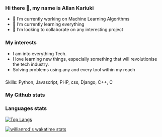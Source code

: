 ### Hi there 👋, my name is Allan Kariuki

- 🔭 I’m currently working on Machine Learning Algorithms
- 🌱 I’m currently learning everything
- 👯 I’m looking to collaborate on any interesting project

### My interests

- I am into everything Tech.
- I love learning new things, especially something that will revolutionise the tech industry.
- Solving problems using any and every tool within my reach
###
 Skills: Python, Javascript, PHP, css, Django, C++, C
### My Github stats

### Languages stats
[![Top Langs](https://github-readme-stats.vercel.app/api/top-langs/?username=AllanKariuki&theme=dark&show_icons=true)](https://github.com/anuraghazra/github-readme-stats)

[![willianrod's wakatime stats](https://github-readme-stats.vercel.app/api/wakatime?username=willianrod)](https://github.com/anuraghazra/github-readme-stats)

